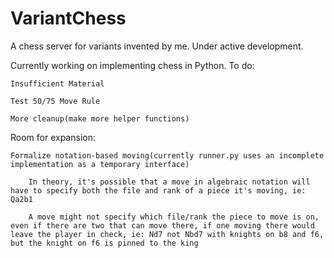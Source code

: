 # VariantChess
A chess server for variants invented by me. Under active development.

Currently working on implementing chess in Python. To do:

    Insufficient Material
    
    Test 50/75 Move Rule

    More cleanup(make more helper functions)
    
Room for expansion:

    Formalize notation-based moving(currently runner.py uses an incomplete implementation as a temporary interface)

        In theory, it's possible that a move in algebraic notation will have to specify both the file and rank of a piece it's moving, ie: Qa2b1
        
        A move might not specify which file/rank the piece to move is on, even if there are two that can move there, if one moving there would leave the player in check, ie: Nd7 not Nbd7 with knights on b8 and f6, but the knight on f6 is pinned to the king